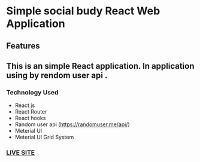 # Simple social budy React  Web Application 


## Features
This is an simple React application. In application using by rendom user api . 
  - 
### Technology Used 
-  React js 
-  React Router 
-  React hooks
-  Random user api (https://randomuser.me/api/)
-  Meterial UI
-  Meterial UI Grid System 

### [LIVE SITE](https://socialbuddys.netlify.app//)
